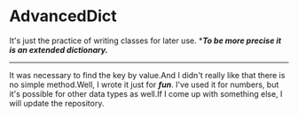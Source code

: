 # AdvancedDict
It's just the practice of writing classes for later use.
****To be more precise it is an extended dictionary.***
***
It was necessary to find the key by value.And I didn't really like that there is no simple method.Well, I wrote it just for ***fun***.
I've used it for numbers, but it's possible for other data types as well.If I come up with something else, I will update the repository.
